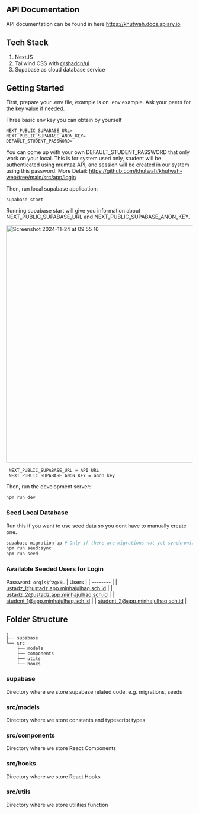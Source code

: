 ## API Documentation

API documentation can be found in here https://khutwah.docs.apiary.io

## Tech Stack

1. NextJS
2. Tailwind CSS with [@shadcn/ui](https://ui.shadcn.com/)
3. Supabase as cloud database service

## Getting Started

First, prepare your .env file, example is on .env.example. Ask your peers for the key value if needed.

Three basic env key you can obtain by yourself

```
NEXT_PUBLIC_SUPABASE_URL=
NEXT_PUBLIC_SUPABASE_ANON_KEY=
DEFAULT_STUDENT_PASSWORD=
```

You can come up with your own DEFAULT_STUDENT_PASSWORD that only work on your local. This is for system used only, student will be authenticated using mumtaz API, and session will be created in our system using this password. More Detail: https://github.com/khutwah/khutwah-web/tree/main/src/app/login

Then, run local supabase application:

```base
supabase start
```

Running supabase start will give you information about NEXT_PUBLIC_SUPABASE_URL and NEXT_PUBLIC_SUPABASE_ANON_KEY.

<img width="642" alt="Screenshot 2024-11-24 at 09 55 16" src="https://github.com/user-attachments/assets/45c0faf3-3d93-4834-8744-d79173afd3cf">

```
 NEXT_PUBLIC_SUPABASE_URL = API URL
 NEXT_PUBLIC_SUPABASE_ANON_KEY = anon key
```

Then, run the development server:

```bash
npm run dev
```

### Seed Local Database

Run this if you want to use seed data so you dont have to manually create one.

```bash
supabase migration up # Only if there are migrations not yet synchronized to local database.
npm run seed:sync
npm run seed
```

### Available Seeded Users for Login

Password: `orq[s$^zgx6L`
| Users |
| -------- |
| ustadz_1@ustadz.app.minhajulhaq.sch.id |
| ustadz_2@ustadz.app.minhajulhaq.sch.id |
| student_1@app.minhajulhaq.sch.id |
| student_2@app.minhajulhaq.sch.id |

## Folder Structure

```
.
├── supabase
└── src
    ├── models
    ├── components
    ├── utils
    └── hooks
```

### supabase

Directory where we store supabase related code. e.g. migrations, seeds

### src/models

Directory where we store constants and typescript types

### src/components

Directory where we store React Components

### src/hooks

Directory where we store React Hooks

### src/utils

Directory where we store utilities function
